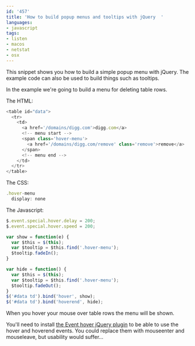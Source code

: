 ```yaml
---
id: '457'
title: 'How to build popup menus and tooltips with jQuery  '
languages:
- javascript
tags:
- listen
- macos
- netstat
- osx
---
```

This snippet shows you how to build a simple popup menu with jQuery. The example code can also be used to build things such as tooltips.

In the example we're going to build a menu for deleting table rows.

The HTML:


```javascript
<table id="data">
  <tr>
    <td>
      <a href='/domains/digg.com'>digg.com</a>
      <!-- menu start -->
      <span class='hover-menu'>
        <a href='/domains/digg.com/remove' class='remove'>remove</a>
      </span>
      <!-- menu end -->
    </td>
  </tr>
</table>
```
    

The CSS:


```javascript
.hover-menu
  display: none
```
    

The Javascript:


```javascript
$.event.special.hover.delay = 200; 
$.event.special.hover.speed = 200; 

var show = function(e) {
  var $this = $(this);
  var $tooltip = $this.find('.hover-menu');
  $tooltip.fadeIn();
}

var hide = function() {
  var $this = $(this);
  var $tooltip = $this.find('.hover-menu');
  $tooltip.fadeOut();
}
$('#data td').bind('hover', show);
$('#data td').bind('hoverend', hide);
```
    

When you hover your mouse over table rows the menu will be shown.

You'll need to install [the Event hover jQuery plugin](http://blog.threedubmedia.com/2008/08/eventspecialhover.html) to be able to use the hover and hoverend events. You could replace them with mouseenter and mouseleave, but usability would suffer...

